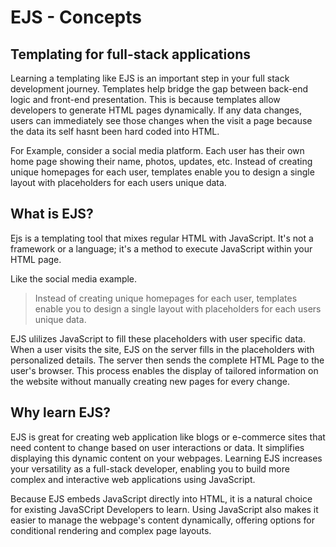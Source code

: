 # EJS - Concepts
## Templating for full-stack applications
Learning a templating like EJS is an important step in your full stack development journey. Templates help bridge the gap between back-end logic and front-end presentation. This is because templates allow developers to generate HTML pages dynamically. If any data changes, users can immediately see those changes when the visit a page because the data its self hasnt been hard coded into HTML. 

For Example, consider a social media platform. Each user has their own home page showing their name, photos, updates, etc. Instead of creating unique homepages for each user, templates enable you to design a single layout with placeholders for each users unique data. 

## What is EJS?
Ejs is a templating tool that mixes regular HTML with JavaScript. It's not a framework or a language; it's a method to execute JavaScript within your HTML page. 

Like the social media example. 
> Instead of creating unique homepages for each user, templates enable you to design a single layout with placeholders for each users unique data. 

EJS ulilizes JavaScript to fill these placeholders with user specific data. When a user visits the site, EJS on the server fills in the placeholders with personalized details. The server then sends the complete HTML Page to the user's browser. This process enables the display of tailored information on the website without manually creating new pages for every change.

## Why learn EJS?
EJS is great for creating web application like blogs or e-commerce sites that need content to change based on user interactions or data. It simplifies displaying this dynamic content on your webpages. Learning EJS increases your versatility as a full-stack developer, enabling you to build more complex and interactive web applications using JavaScript. 

Because EJS embeds JavaScript directly into HTML, it is a natural choice for existing JavaSCript Developers to learn. Using JavaScript also makes it easier to manage the webpage's content dynamically, offering options for conditional rendering and complex page layouts. 
